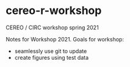 # cereo-r-workshop
CEREO / CIRC workshop spring 2021

Notes for Workshop 2021.
Goals for workshop:
- seamlessly use git to update
- create figures using test data 
